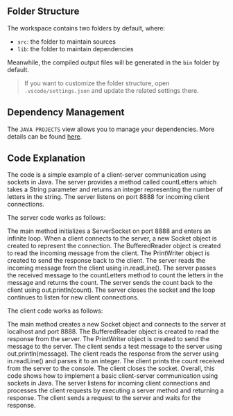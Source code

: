 
## Folder Structure

The workspace contains two folders by default, where:

- `src`: the folder to maintain sources
- `lib`: the folder to maintain dependencies

Meanwhile, the compiled output files will be generated in the `bin` folder by default.

> If you want to customize the folder structure, open `.vscode/settings.json` and update the related settings there.

## Dependency Management

The `JAVA PROJECTS` view allows you to manage your dependencies. More details can be found [here](https://github.com/microsoft/vscode-java-dependency#manage-dependencies).

## Code Explanation

The code is a simple example of a client-server communication using sockets in Java. The server provides a method called countLetters which takes a String parameter and returns an integer representing the number of letters in the string. The server listens on port 8888 for incoming client connections.

The server code works as follows:

The main method initializes a ServerSocket on port 8888 and enters an infinite loop.
When a client connects to the server, a new Socket object is created to represent the connection.
The BufferedReader object is created to read the incoming message from the client.
The PrintWriter object is created to send the response back to the client.
The server reads the incoming message from the client using in.readLine().
The server passes the received message to the countLetters method to count the letters in the message and returns the count.
The server sends the count back to the client using out.println(count).
The server closes the socket and the loop continues to listen for new client connections.

The client code works as follows:

The main method creates a new Socket object and connects to the server at localhost and port 8888.
The BufferedReader object is created to read the response from the server.
The PrintWriter object is created to send the message to the server.
The client sends a test message to the server using out.println(message).
The client reads the response from the server using in.readLine() and parses it to an integer.
The client prints the count received from the server to the console.
The client closes the socket.
Overall, this code shows how to implement a basic client-server communication using sockets in Java. The server listens for incoming client connections and processes the client requests by executing a server method and returning a response. The client sends a request to the server and waits for the response.